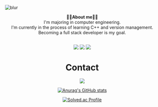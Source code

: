 <p align="center">
  
  ![blur](https://capsule-render.vercel.app/api?type=blur&height=300&color=gradient&text=PROFILE&strokeWidth=2&section=footer&reversal=true&fontAlign=50&stroke=E0E0E0&fontSize=55&textBg=false)
</p>

  




<div align=center>
<strong>🙋‍♂About me🙋‍♂</strong><br>
I'm majoring in computer engineering. <br>
I'm currently in the process of learning C++ and version management. <br>
Becoming a full stack developer is my goal.
<br><br>


  <a href="https://github.com/nohhyun03" target="_blank"><img src="https://img.shields.io/badge/GitHub-100000?style=for-the-badge&logo=github&logoColor=white"/></a>
  <a href="https://velog.io/@nohhyun03/posts" target="_blank"><img src="https://img.shields.io/badge/velog-20C997?style=for-the-badge&logo=velog&logoColor=white"></a>
  <a href="https://instagram.com/03_hyunseok" target="_blank"><img src="https://img.shields.io/badge/instagram-FF0069?style=for-the-badge&logo=instagram&logoColor=white"></a>
  

<h1>Contact</h1>
<p>
  <img src="https://img.shields.io/badge/Gmail-EA4335?style=for-the-badge&&logo=gmail&logoColor=white">



</p>
  
  [![Anurag's GitHub stats](https://github-readme-stats.vercel.app/api?username=nohhyun03)](https://github.com/anuraghazra/github-readme-stats)

  [![Solved.ac Profile](http://mazassumnida.wtf/api/v2/generate_badge?boj=nohhyun0730)](https://solved.ac/nohhyun0730/)
</div>
<!--
**nohhyun03/nohhyun03** is a ✨ _special_ ✨ repository because its `README.md` (this file) appears on your GitHub profile.

Here are some ideas to get you started:

- 🔭 I’m currently working on ...
- 🌱 I’m currently learning ...
- 👯 I’m looking to collaborate on ...
- 🤔 I’m looking for help with ...
- 💬 Ask me about ...
- 📫 How to reach me: ...
- 😄 Pronouns: ...
- ⚡ Fun fact: ...
-->
